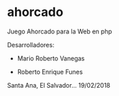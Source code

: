 # ahorcado
Juego Ahorcado para la Web en php

Desarrolladores:

*  Mario Roberto Vanegas

*  Roberto Enrique Funes

Santa Ana, El Salvador... 19/02/2018  
